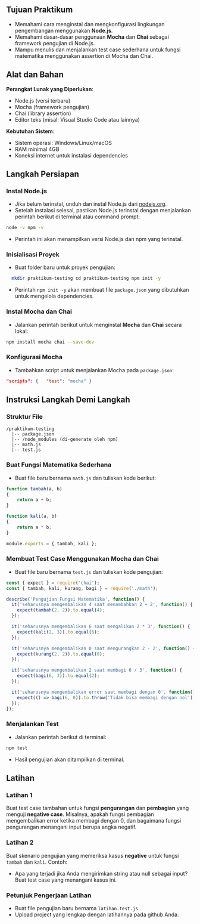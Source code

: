 
## Tujuan Praktikum

- Memahami cara menginstal dan mengkonfigurasi lingkungan pengembangan menggunakan **Node.js**.
- Memahami dasar-dasar penggunaan **Mocha** dan **Chai** sebagai framework pengujian di Node.js.
- Mampu menulis dan menjalankan test case sederhana untuk fungsi matematika menggunakan assertion di Mocha dan Chai.

## Alat dan Bahan

**Perangkat Lunak yang Diperlukan**:

- Node.js (versi terbaru)
- Mocha (framework pengujian)
- Chai (library assertion)
- Editor teks (misal: Visual Studio Code atau lainnya)

**Kebutuhan Sistem**:

- Sistem operasi: Windows/Linux/macOS
- RAM minimal 4GB
- Koneksi internet untuk instalasi dependencies

## Langkah Persiapan

### Instal Node.js

- Jika belum terinstal, unduh dan instal Node.js dari [nodejs.org](https://nodejs.org/).
- Setelah instalasi selesai, pastikan Node.js terinstal dengan menjalankan perintah berikut di terminal atau command prompt:
```bash
node -v npm -v
```
- Perintah ini akan menampilkan versi Node.js dan npm yang terinstal.

### Inisialisasi Proyek

- Buat folder baru untuk proyek pengujian:
    
```bash
  mkdir praktikum-testing cd praktikum-testing npm init -y
```
- Perintah `npm init -y` akan membuat file `package.json` yang dibutuhkan untuk mengelola dependencies.

### Instal Mocha dan Chai

- Jalankan perintah berikut untuk menginstal **Mocha** dan **Chai** secara lokal:
    
```bash
npm install mocha chai --save-dev
```
### Konfigurasi Mocha

- Tambahkan script untuk menjalankan Mocha pada `package.json`:
    
```json
"scripts": {   "test": "mocha" }
```
## Instruksi Langkah Demi Langkah

### Struktur File

```
/praktikum-testing
  |-- package.json
  |-- /node_modules (di-generate oleh npm)
  |-- math.js
  |-- test.js
```
### Buat Fungsi Matematika Sederhana

- Buat file baru bernama `math.js` dan tuliskan kode berikut:
    
```javascript
function tambah(a, b) 
{   
	return a + b; 
}  

function kali(a, b) 
{   
	return a * b; 
}  

module.exports = { tambah, kali };
```

### Membuat Test Case Menggunakan Mocha dan Chai

- Buat file baru bernama `test.js` dan tuliskan kode pengujian:
    
```javascript
const { expect } = require('chai');
const { tambah, kali, kurang, bagi } = require('./math');

describe('Pengujian Fungsi Matematika', function() {
  it('seharusnya mengembalikan 4 saat menambahkan 2 + 2', function() {
    expect(tambah(2, 2)).to.equal(4);
  });

  it('seharusnya mengembalikan 6 saat mengalikan 2 * 3', function() {
    expect(kali(2, 3)).to.equal(6);
  });

  it('seharusnya mengembalikan 0 saat mengurangkan 2 - 2', function() {
    expect(kurang(2, 2)).to.equal(0);
  });

  it('seharusnya mengembalikan 2 saat membagi 6 / 3', function() {
    expect(bagi(6, 3)).to.equal(2);
  });

  it('seharusnya mengembalikan error saat membagi dengan 0', function() {
    expect(() => bagi(6, 0)).to.throw('Tidak bisa membagi dengan nol');
  });
});

```

### Menjalankan Test

- Jalankan perintah berikut di terminal:
    
```bash
npm test
```
    
- Hasil pengujian akan ditampilkan di terminal.

## Latihan

### Latihan 1

Buat test case tambahan untuk fungsi **pengurangan** dan **pembagian** yang menguji **negative case**. Misalnya, apakah fungsi pembagian mengembalikan error ketika membagi dengan 0, dan bagaimana fungsi pengurangan menangani input berupa angka negatif.
### Latihan 2

Buat skenario pengujian yang memeriksa kasus **negative** untuk fungsi `tambah` dan `kali`. Contoh:

- Apa yang terjadi jika Anda mengirimkan string atau null sebagai input? Buat test case yang menangani kasus ini.

### Petunjuk Pengerjaan Latihan

- Buat file pengujian baru bernama `latihan.test.js`
- Upload project yang lengkap dengan latihannya pada github Anda.
<div style="page-break-before:always"></div>